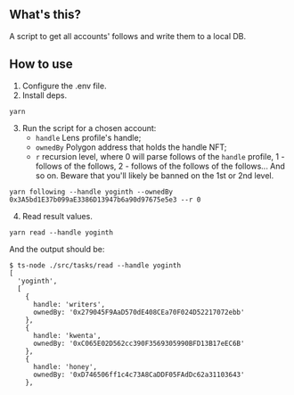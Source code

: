 ## What's this?
A script to get all accounts' follows and write them to a local DB.

## How to use
1. Configure the .env file.
2. Install deps.
```
yarn
```

3. Run the script for a chosen account:
   - `handle` Lens profile's handle;
   - `ownedBy` Polygon address that holds the handle NFT;
   - `r` recursion level, where 0 will parse follows of the `handle` profile, 1 - follows of the follows, 2 - follows of the follows of the follows... And so on. Beware that you'll likely be banned on the 1st or 2nd level.
```
yarn following --handle yoginth --ownedBy 0x3A5bd1E37b099aE3386D13947b6a90d97675e5e3 --r 0
```

4. Read result values.
```
yarn read --handle yoginth
```

And the output should be:
```
$ ts-node ./src/tasks/read --handle yoginth
[
  'yoginth',
  [
    {
      handle: 'writers',
      ownedBy: '0x279045F9AaD570dE408CEa70F024D52217072ebb'
    },
    {
      handle: 'kwenta',
      ownedBy: '0xC065E02D562cc390F3569305990BFD13B17eEC6B'
    },
    {
      handle: 'honey',
      ownedBy: '0xD746506ff1c4c73A8CaDDF05FAdDc62a31103643'
    },
```
